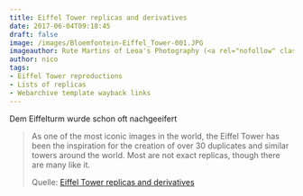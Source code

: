 ```yaml
---
title: Eiffel Tower replicas and derivatives
date: 2017-06-04T09:18:45
draft: false
image: /images/Bloemfontein-Eiffel_Tower-001.JPG
imageauthor: Rute Martins of Leoa's Photography (<a rel="nofollow" class="external text" href="http://www.leoa.co.za">www.leoa.co.za</a>)
author: nico
tags:
- Eiffel Tower reproductions
- Lists of replicas
- Webarchive template wayback links
---
```


Dem Eiffelturm wurde schon oft nachgeeifert

> As one of the most iconic images in the world, the Eiffel Tower has been the
> inspiration for the creation of over 30 duplicates and similar towers around
> the world. Most are not exact replicas, though there are many like it.
>
> Quelle: [Eiffel Tower replicas and derivatives](https://en.wikipedia.org/wiki/Eiffel_Tower_replicas_and_derivatives)